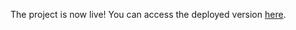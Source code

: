 The project is now live! You can access the deployed version [here](https://stream-qwo2dppz0-ananthesh08s-projects.vercel.app/).